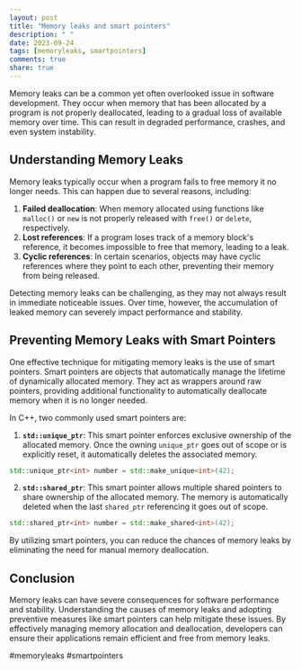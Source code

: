 ```yaml
---
layout: post
title: "Memory leaks and smart pointers"
description: " "
date: 2023-09-24
tags: [memoryleaks, smartpointers]
comments: true
share: true
---
```


Memory leaks can be a common yet often overlooked issue in software development. They occur when memory that has been allocated by a program is not properly deallocated, leading to a gradual loss of available memory over time. This can result in degraded performance, crashes, and even system instability.

## Understanding Memory Leaks

Memory leaks typically occur when a program fails to free memory it no longer needs. This can happen due to several reasons, including:

1. **Failed deallocation**: When memory allocated using functions like `malloc()` or `new` is not properly released with `free()` or `delete`, respectively.
2. **Lost references**: If a program loses track of a memory block's reference, it becomes impossible to free that memory, leading to a leak.
3. **Cyclic references**: In certain scenarios, objects may have cyclic references where they point to each other, preventing their memory from being released.

Detecting memory leaks can be challenging, as they may not always result in immediate noticeable issues. Over time, however, the accumulation of leaked memory can severely impact performance and stability.

## Preventing Memory Leaks with Smart Pointers

One effective technique for mitigating memory leaks is the use of smart pointers. Smart pointers are objects that automatically manage the lifetime of dynamically allocated memory. They act as wrappers around raw pointers, providing additional functionality to automatically deallocate memory when it is no longer needed.

In C++, two commonly used smart pointers are:

1. **`std::unique_ptr`**: This smart pointer enforces exclusive ownership of the allocated memory. Once the owning `unique_ptr` goes out of scope or is explicitly reset, it automatically deletes the associated memory.

```cpp
std::unique_ptr<int> number = std::make_unique<int>(42);
```

2. **`std::shared_ptr`**: This smart pointer allows multiple shared pointers to share ownership of the allocated memory. The memory is automatically deleted when the last `shared_ptr` referencing it goes out of scope.

```cpp
std::shared_ptr<int> number = std::make_shared<int>(42);
```

By utilizing smart pointers, you can reduce the chances of memory leaks by eliminating the need for manual memory deallocation.

## Conclusion

Memory leaks can have severe consequences for software performance and stability. Understanding the causes of memory leaks and adopting preventive measures like smart pointers can help mitigate these issues. By effectively managing memory allocation and deallocation, developers can ensure their applications remain efficient and free from memory leaks.

#memoryleaks #smartpointers